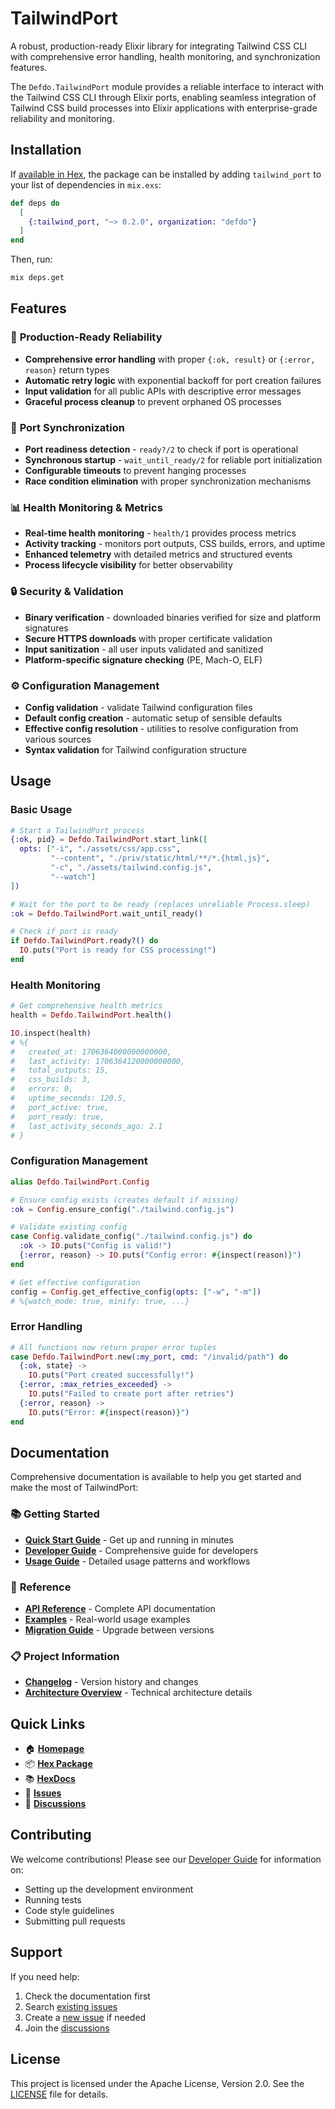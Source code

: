 # TailwindPort

A robust, production-ready Elixir library for integrating Tailwind CSS CLI with comprehensive error handling, health monitoring, and synchronization features.

The `Defdo.TailwindPort` module provides a reliable interface to interact with the Tailwind CSS CLI through Elixir ports, enabling seamless integration of Tailwind CSS build processes into Elixir applications with enterprise-grade reliability and monitoring.

## Installation

If [available in Hex](https://defdo.hexdocs.pm/tailwind_port), the package can be installed
by adding `tailwind_port` to your list of dependencies in `mix.exs`:

```elixir
def deps do
  [
    {:tailwind_port, "~> 0.2.0", organization: "defdo"}
  ]
end
```

Then, run:

```sh
mix deps.get
```

## Features

### 🚀 **Production-Ready Reliability**
- **Comprehensive error handling** with proper `{:ok, result}` or `{:error, reason}` return types
- **Automatic retry logic** with exponential backoff for port creation failures
- **Input validation** for all public APIs with descriptive error messages
- **Graceful process cleanup** to prevent orphaned OS processes

### 🔄 **Port Synchronization**
- **Port readiness detection** - `ready?/2` to check if port is operational
- **Synchronous startup** - `wait_until_ready/2` for reliable port initialization
- **Configurable timeouts** to prevent hanging processes
- **Race condition elimination** with proper synchronization mechanisms

### 📊 **Health Monitoring & Metrics**
- **Real-time health monitoring** - `health/1` provides process metrics
- **Activity tracking** - monitors port outputs, CSS builds, errors, and uptime
- **Enhanced telemetry** with detailed metrics and structured events
- **Process lifecycle visibility** for better observability

### 🔒 **Security & Validation**
- **Binary verification** - downloaded binaries verified for size and platform signatures
- **Secure HTTPS downloads** with proper certificate validation
- **Input sanitization** - all user inputs validated and sanitized
- **Platform-specific signature checking** (PE, Mach-O, ELF)

### ⚙️ **Configuration Management**
- **Config validation** - validate Tailwind configuration files
- **Default config creation** - automatic setup of sensible defaults
- **Effective config resolution** - utilities to resolve configuration from various sources
- **Syntax validation** for Tailwind configuration structure

## Usage

### Basic Usage

```elixir
# Start a TailwindPort process
{:ok, pid} = Defdo.TailwindPort.start_link([
  opts: ["-i", "./assets/css/app.css", 
         "--content", "./priv/static/html/**/*.{html,js}", 
         "-c", "./assets/tailwind.config.js", 
         "--watch"]
])

# Wait for the port to be ready (replaces unreliable Process.sleep)
:ok = Defdo.TailwindPort.wait_until_ready()

# Check if port is ready
if Defdo.TailwindPort.ready?() do
  IO.puts("Port is ready for CSS processing!")
end
```

### Health Monitoring

```elixir
# Get comprehensive health metrics
health = Defdo.TailwindPort.health()

IO.inspect(health)
# %{
#   created_at: 1706364000000000000,
#   last_activity: 1706364120000000000,
#   total_outputs: 15,
#   css_builds: 3,
#   errors: 0,
#   uptime_seconds: 120.5,
#   port_active: true,
#   port_ready: true,
#   last_activity_seconds_ago: 2.1
# }
```

### Configuration Management

```elixir
alias Defdo.TailwindPort.Config

# Ensure config exists (creates default if missing)
:ok = Config.ensure_config("./tailwind.config.js")

# Validate existing config
case Config.validate_config("./tailwind.config.js") do
  :ok -> IO.puts("Config is valid!")
  {:error, reason} -> IO.puts("Config error: #{inspect(reason)}")
end

# Get effective configuration
config = Config.get_effective_config(opts: ["-w", "-m"])
# %{watch_mode: true, minify: true, ...}
```

### Error Handling

```elixir
# All functions now return proper error tuples
case Defdo.TailwindPort.new(:my_port, cmd: "/invalid/path") do
  {:ok, state} -> 
    IO.puts("Port created successfully!")
  {:error, :max_retries_exceeded} -> 
    IO.puts("Failed to create port after retries")
  {:error, reason} -> 
    IO.puts("Error: #{inspect(reason)}")
end
```


## Documentation

Comprehensive documentation is available to help you get started and make the most of TailwindPort:

### 📚 **Getting Started**
- **[Quick Start Guide](guides/QUICK_START.md)** - Get up and running in minutes
- **[Developer Guide](guides/DEVELOPER_GUIDE.md)** - Comprehensive guide for developers
- **[Usage Guide](guides/USAGE.md)** - Detailed usage patterns and workflows

### 📖 **Reference**
- **[API Reference](guides/API_REFERENCE.md)** - Complete API documentation
- **[Examples](guides/EXAMPLES.md)** - Real-world usage examples
- **[Migration Guide](guides/MIGRATION_GUIDE.md)** - Upgrade between versions

### 📋 **Project Information**
- **[Changelog](CHANGELOG.md)** - Version history and changes
- **[Architecture Overview](CLAUDE.md)** - Technical architecture details

## Quick Links

- 🏠 **[Homepage](https://github.com/defdo-dev/tailwind_cli_port)**
- 📦 **[Hex Package](https://hex.pm/packages/tailwind_port)**
- 📚 **[HexDocs](https://hexdocs.pm/tailwind_port)**
- 🐛 **[Issues](https://github.com/defdo-dev/tailwind_cli_port/issues)**
- 💬 **[Discussions](https://github.com/defdo-dev/tailwind_cli_port/discussions)**

## Contributing

We welcome contributions! Please see our [Developer Guide](guides/DEVELOPER_GUIDE.md) for information on:

- Setting up the development environment
- Running tests
- Code style guidelines
- Submitting pull requests

## Support

If you need help:

1. Check the documentation first
2. Search [existing issues](https://github.com/defdo-dev/tailwind_cli_port/issues)
3. Create a [new issue](https://github.com/defdo-dev/tailwind_cli_port/issues/new) if needed
4. Join the [discussions](https://github.com/defdo-dev/tailwind_cli_port/discussions)

## License

This project is licensed under the Apache License, Version 2.0. See the [LICENSE](LICENSE) file for details.